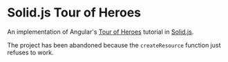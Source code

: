 
# Solid.js Tour of Heroes

An implementation of Angular's [Tour of Heroes](https://angular.io/tutorial) tutorial
in [Solid.js](https://www.solidjs.com/).

The project has been abandoned because the `createResource` function just refuses to work.



